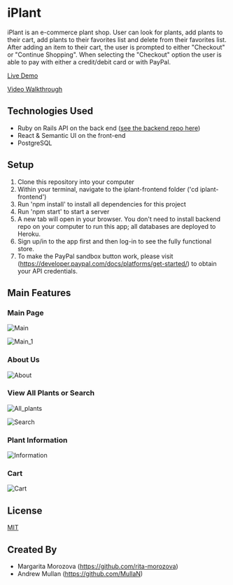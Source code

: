 # iPlant

iPlant is an e-commerce plant shop. User can look for plants, add plants to their cart, add plants to their favorites list and delete from their favorites list. After adding an item to their cart, the user is prompted to either "Checkout" or "Continue Shopping". When selecting the "Checkout" option the user is able to pay with either a credit/debit card or with PayPal.

[Live Demo](https://iplant.netlify.app/)

[Video Walkthrough](https://youtu.be/gJ6-OvyNNwE)

## Technologies Used
* Ruby on Rails API on the back end ([see the backend repo here](https://github.com/rita-morozova/iplant-backend))
* React & Semantic UI on the front-end
* PostgreSQL

## Setup

1. Clone this repository into your computer
2. Within your terminal, navigate to the iplant-frontend folder ('cd iplant-frontend')
3. Run 'npm install' to install all dependencies for this project
4. Run 'npm start' to start a server
5. A new tab will open in your browser. You don't need to install backend repo on your computer to run this app;
all databases are deployed to Heroku.
6. Sign up/in to the app first and then log-in to see the fully functional store.
7. To make the PayPal sandbox button work, please visit (https://developer.paypal.com/docs/platforms/get-started/) to obtain your API credentials.

## Main Features

### Main Page
![Main](public/home.png)

![Main_1](https://res.cloudinary.com/diexi8g0j/image/upload/v1612756995/Screen_Shot_2021-02-07_at_7.52.00_PM_x9nlwu.png)

### About Us
![About](https://res.cloudinary.com/diexi8g0j/image/upload/v1612757113/Screen_Shot_2021-02-07_at_7.52.46_PM_yzjz7g.png)

### View All Plants or Search

![All_plants](https://res.cloudinary.com/diexi8g0j/image/upload/v1612757123/Screen_Shot_2021-02-07_at_7.54.19_PM_bwfcek.png)

![Search](https://res.cloudinary.com/diexi8g0j/image/upload/v1612757068/Screen_Shot_2021-02-07_at_7.54.43_PM_slnhyn.png)

### Plant Information

![Information](https://res.cloudinary.com/diexi8g0j/image/upload/v1612757083/Screen_Shot_2021-02-07_at_7.55.04_PM_x2jrtw.png)

### Cart

![Cart](https://res.cloudinary.com/diexi8g0j/image/upload/v1612757094/Screen_Shot_2021-02-07_at_7.56.52_PM_s1thd4.png)



## License

[MIT](https://choosealicense.com/licenses/mit/)

## Created By

- Margarita Morozova (https://github.com/rita-morozova)
- Andrew Mullan (https://github.com/MullaN)
